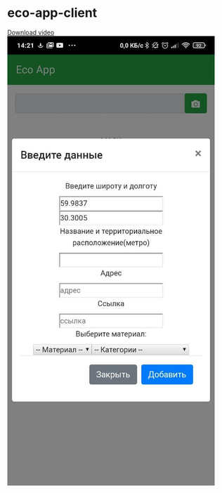 # eco-app-client
<a href="https://github.com/excellex/eco-app-client/blob/master/media/ecoapp-client.mp4">Download video</a><br/>
<img src="https://github.com/excellex/eco-app-client/blob/master/media/ecoapp-client(add).jpg" />
